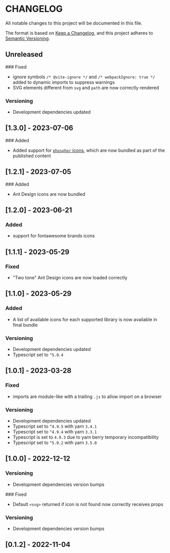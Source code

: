 # CHANGELOG

All notable changes to this project will be documented in this file.

The format is based on [Keep a Changelog](https://keepachangelog.com/en/1.0.0/),
and this project adheres to [Semantic Versioning](https://semver.org/spec/v2.0.0.html).

## Unreleased

### Fixed

- ignore symbols `/* @vite-ignore */` and `/* webpackIgnore: true */` added to dynamic imports to suppress warnings
- SVG elements different from `svg` and `path` are now correctly rendered

### Versioning

- Development dependencies updated

## [1.3.0] - 2023-07-06

### Added

- Added support for [`phosphor` icons](https://phosphoricons.com/), which are now bundled as part of the published content

## [1.2.1] - 2023-07-05

### Added

- Ant Design icons are now bundled

## [1.2.0] - 2023-06-21

### Added

- support for fontawesome brands icons

## [1.1.1] - 2023-05-29

### Fixed

- "Two tone" Ant Design icons are now loaded correctly

## [1.1.0] - 2023-05-29

### Added

- A list of available icons for each supported library is now available in final bundle

### Versioning

- Development dependencies updated
- Typescript set to `^5.0.4`

## [1.0.1] - 2023-03-28

### Fixed

- imports are module-like with a trailing `.js` to allow import on a browser

### Versioning

- Development dependencies updated
- Typescript set to `^4.9.5` with yarn `3.4.1`
- Typescript set to `^4.9.4` with yarn `3.3.1`
- Typescript is set to `4.9.3` due to yarn berry temporary incompatibility
- Typescript set to `^5.0.2` with yarn `3.5.0`

## [1.0.0] - 2022-12-12

### Versioning

- Development dependencies version bumps

### Fixed

- Default `<svg>` returned if icon is not found now correctly receives props 

### Versioning

- Development dependencies version bumps

## [0.1.2] - 2022-11-04
